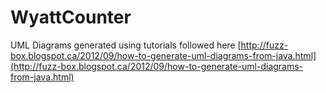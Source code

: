 WyattCounter
============

UML Diagrams generated using tutorials followed here [http://fuzz-box.blogspot.ca/2012/09/how-to-generate-uml-diagrams-from-java.html](http://fuzz-box.blogspot.ca/2012/09/how-to-generate-uml-diagrams-from-java.html)
